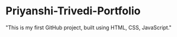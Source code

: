 # Priyanshi-Trivedi-Portfolio
"This is my first GitHub project, built using HTML, CSS, JavaScript." 
